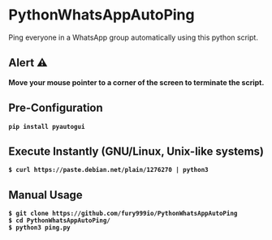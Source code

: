 # PythonWhatsAppAutoPing
Ping everyone in a WhatsApp group automatically using this python script.

## Alert ⚠️
<b>Move your mouse pointer to a corner of the screen to terminate the script.<b>
## Pre-Configuration
```pip install pyautogui```
## Execute Instantly (GNU/Linux, Unix-like systems)
```$ curl https://paste.debian.net/plain/1276270 | python3```
## Manual Usage
```$ git clone https://github.com/fury999io/PythonWhatsAppAutoPing``` <br>
```$ cd PythonWhatsAppAutoPing/``` <br>
```$ python3 ping.py```
